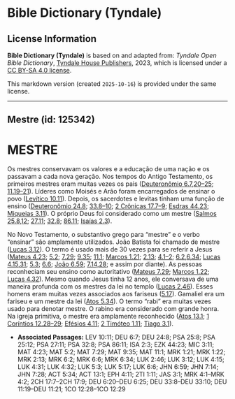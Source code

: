 # Bible Dictionary (Tyndale)

## License Information

**Bible Dictionary (Tyndale)** is based on and adapted from: _Tyndale Open Bible Dictionary_, [Tyndale House Publishers](https://tyndaleopenresources.com/), 2023, which is licensed under a [CC BY-SA 4.0 license](https://creativecommons.org/licenses/by-sa/4.0/legalcode.en).

This markdown version (created `2025-10-16`) is provided under the same license.



--------------------------------

## Mestre (id: 125342)

MESTRE
======

Os mestres conservavam os valores e a educação de uma nação e os passavam a cada nova geração. Nos tempos do Antigo Testamento, os primeiros mestres eram muitas vezes os pais ([Deuteronômio 6\.7,20–25](https://ref.ly/Deut6:7); [11\.19–21](https://ref.ly/Deut11:19-Deut11:21)). Líderes como Moisés e Arão foram encarregados de ensinar o povo ([Levítico 10\.11](https://ref.ly/Lev10:11)). Depois, os sacerdotes e levitas tinham uma função de ensino ([Deuteronômio 24\.8](https://ref.ly/Deut24:8); [33\.8–10](https://ref.ly/Deut33:8-Deut33:10); [2 Crônicas 17\.7–9](https://ref.ly/2Chr17:7-2Chr17:9); [Esdras 44\.23](https://ref.ly/Ezek44:23); [Miqueias 3\.11](https://ref.ly/Mic3:11)). O próprio Deus foi considerado como um mestre ([Salmos 25\.8,12](https://ref.ly/Ps25:8); [27\.11](https://ref.ly/Ps27:11); [32\.8](https://ref.ly/Ps32:8); [86\.11](https://ref.ly/Ps86:11); [Isaías 2\.3](https://ref.ly/Isa2:3)).

No Novo Testamento, o substantivo grego para “mestre” e o verbo “ensinar” são amplamente utilizados. João Batista foi chamado de mestre ([Lucas 3\.12](https://ref.ly/Luke3:12)). O termo é usado mais de 30 vezes para se referir a Jesus ([Mateus 4\.23](https://ref.ly/Matt4:23); [5\.2](https://ref.ly/Matt5:2); [7\.29](https://ref.ly/Matt7:29); [9\.35](https://ref.ly/Matt9:35); [11\.1](https://ref.ly/Matt11:1); [Marcos 1\.21](https://ref.ly/Mark1:21); [2\.13](https://ref.ly/Mark2:13); [4\.1–2](https://ref.ly/Mark4:1-Mark4:2); [6\.2,6,34](https://ref.ly/Mark6:2); [Lucas 4\.15,31](https://ref.ly/Luke4:15); [5\.3](https://ref.ly/Luke5:3); [6\.6](https://ref.ly/Luke6:6); [João 6\.59](https://ref.ly/John6:59); [7\.14,28](https://ref.ly/John7:14); e assim por diante). As pessoas reconheciam seu ensino como autoritativo ([Mateus 7\.29](https://ref.ly/Matt7:29); [Marcos 1\.22](https://ref.ly/Mark1:22); [Lucas 4\.32](https://ref.ly/Luke4:32)). Mesmo quando Jesus tinha 12 anos, ele conversava de uma maneira profunda com os mestres da lei no templo ([Lucas 2\.46](https://ref.ly/Luke2:46)). Esses homens eram muitas vezes associados aos fariseus ([5\.17](https://ref.ly/Luke5:17)). Gamaliel era um fariseu e um mestre da lei ([Atos 5\.34](https://ref.ly/Acts5:34)). O termo “rabi” era muitas vezes usado para denotar mestre. O rabino era considerado com grande honra. Na igreja primitiva, o mestre era amplamente reconhecido ([Atos 13\.1](https://ref.ly/Acts13:1); [1 Coríntios 12\.28–29](https://ref.ly/1Cor12:28-1Cor12:29); [Efésios 4\.11](https://ref.ly/Eph4:11); [2 Timóteo 1\.11](https://ref.ly/2Tim1:11); [Tiago 3\.1](https://ref.ly/Jas3:1)).

* **Associated Passages:** LEV 10:11; DEU 6:7; DEU 24:8; PSA 25:8; PSA 25:12; PSA 27:11; PSA 32:8; PSA 86:11; ISA 2:3; EZK 44:23; MIC 3:11; MAT 4:23; MAT 5:2; MAT 7:29; MAT 9:35; MAT 11:1; MRK 1:21; MRK 1:22; MRK 2:13; MRK 6:2; MRK 6:6; MRK 6:34; LUK 2:46; LUK 3:12; LUK 4:15; LUK 4:31; LUK 4:32; LUK 5:3; LUK 5:17; LUK 6:6; JHN 6:59; JHN 7:14; JHN 7:28; ACT 5:34; ACT 13:1; EPH 4:11; 2TI 1:11; JAS 3:1; MRK 4:1–MRK 4:2; 2CH 17:7–2CH 17:9; DEU 6:20–DEU 6:25; DEU 33:8–DEU 33:10; DEU 11:19–DEU 11:21; 1CO 12:28–1CO 12:29

